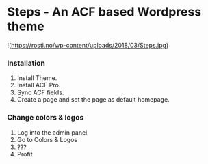 # Steps - An ACF based Wordpress theme
!(https://rosti.no/wp-content/uploads/2018/03/Steps.jpg)
### Installation
1. Install Theme.
2. Install ACF Pro.
3. Sync ACF fields.
4. Create a page and set the page as default homepage.

### Change colors & logos
1. Log into the admin panel
2. Go to Colors & Logos
3. ???
4. Profit

